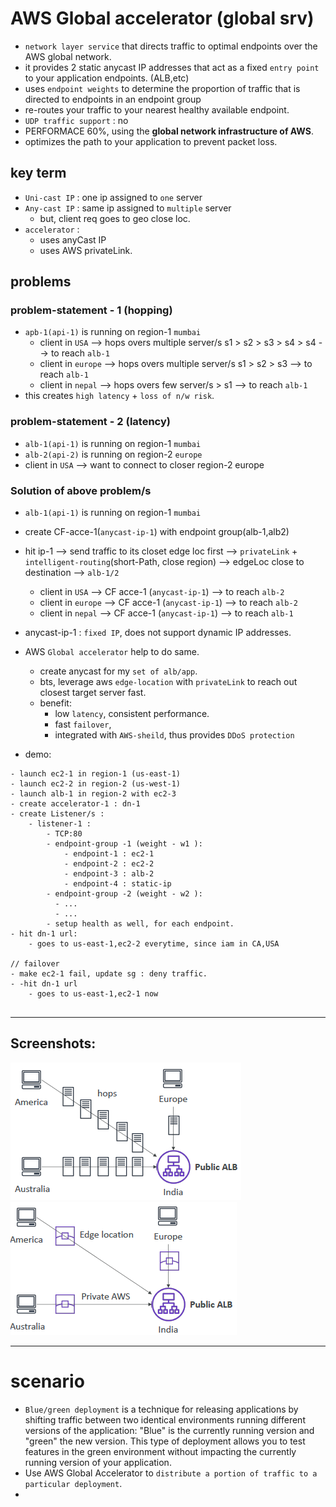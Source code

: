 # AWS Global accelerator (global srv)
- `network layer service` that directs traffic to optimal endpoints over the AWS global network.
- it provides 2 static anycast IP addresses that act as a fixed `entry point` to your application endpoints. (ALB,etc)
-  uses `endpoint weights` to determine the proportion of traffic that is directed to endpoints in an endpoint group
  - re-routes your traffic to your nearest healthy available endpoint.  
- `UDP traffic support` : no
- PERFORMACE 60%, using the **global network infrastructure of AWS**.
- optimizes the path to your application to prevent packet loss.


## key term
- `Uni-cast IP` : one ip assigned to `one` server
- `Any-cast IP` : same ip assigned to `multiple` server
  - but, client req goes to geo close loc.
- `accelerator` : 
  - uses anyCast IP
  - uses AWS privateLink.

## problems
### problem-statement - 1 (hopping)
- `apb-1(api-1)` is running on region-1 `mumbai`
  - client in `USA` --> hops overs multiple server/s s1 > s2 > s3 > s4 > s4 --> to reach `alb-1`
  - client in `europe` --> hops overs multiple server/s s1 > s2 > s3 --> to reach `alb-1`
  - client in `nepal` --> hops overs few server/s > s1 --> to reach `alb-1` 
- this creates `high latency` + `loss of n/w risk`.

### problem-statement - 2 (latency)
- `alb-1(api-1)` is running on region-1 `mumbai`
- `alb-2(api-2)` is running on region-2 `europe`
- client in `USA` --> want to connect to closer region-2 europe

### Solution of above problem/s
- `alb-1(api-1)` is running on region-1 `mumbai`
- create CF-acce-1(`anycast-ip-1`) with endpoint group(alb-1,alb2) 
- hit ip-1 --> send traffic to its closet edge loc first --> `privateLink` + `intelligent-routing`(short-Path, close region) -->  edgeLoc close to destination --> `alb-1/2`
  - client in `USA`    --> CF acce-1 (`anycast-ip-1`)    --> to reach `alb-2`
  - client in `europe` --> CF acce-1 (`anycast-ip-1`)    --> to reach `alb-2`
  - client in `nepal`  --> CF acce-1 (`anycast-ip-1`)    --> to reach `alb-1`
- anycast-ip-1 : `fixed IP`,  does not support dynamic IP addresses.

- AWS `Global accelerator` help to do same.
  - create anycast for my `set of alb/app`.
  - bts, leverage aws `edge-location` with `privateLink` to reach out closest target server fast.
  - benefit:
    - low `latency`, consistent performance.
    - fast `failover`, 
    - integrated with `AWS-sheild`, thus provides `DDoS protection`
- demo:
```
- launch ec2-1 in region-1 (us-east-1)
- launch ec2-2 in region-2 (us-west-1)
- launch alb-1 in region-2 with ec2-3
- create accelerator-1 : dn-1
- create Listener/s :
    - listener-1 : 
        - TCP:80
        - endpoint-group -1 (weight - w1 ): 
            - endpoint-1 : ec2-1 
            - endpoint-2 : ec2-2
            - endpoint-3 : alb-2
            - endpoint-4 : static-ip 
        - endpoint-group -2 (weight - w2 ):
          - ...
          - ...
        - setup health as well, for each endpoint.
- hit dn-1 url:
    - goes to us-east-1,ec2-2 everytime, since iam in CA,USA

// failover
- make ec2-1 fail, update sg : deny traffic.
- -hit dn-1 url
    - goes to us-east-1,ec2-1 now
    
```
---
## Screenshots:
![img.png](../99_img/CF/ga/img.png)
![img_1.png](../99_img/CF/ga/img_1.png)

--- 
# scenario
- `Blue/green deployment` is a technique for releasing applications by shifting traffic between two identical environments running different versions of the application: "Blue" is the currently running version and "green" the new version. This type of deployment allows you to test features in the green environment without impacting the currently running version of your application. 
- Use AWS Global Accelerator to `distribute a portion of traffic to a particular deployment`.
- 